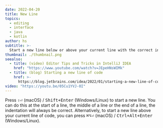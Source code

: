 ```yaml
---
date: 2022-04-20
title: New Line
topics:
  - editing
  - interface
  - java
  - kotlin
author: hs
subtitle: >-
  Start a new line below or above your current line with the correct indentation.
thumbnail: ./thumbnail.png
seealso:
  - title: (video) Editor Tips and Tricks in IntelliJ IDEA
    href: "https://www.youtube.com/watch?v=JEpeHNsWIMk"
  - title: (blog) Starting a new line of code
    href: >-
      https://blog.jetbrains.com/idea/2022/01/starting-a-new-line-of-code-how-many-keystrokes-does-it-usually-take-you/
video: "https://youtu.be/05Cu1YVJ-0I"
---
```


Press <kbd>⇧⏎</kbd> (macOS) / <kbd>Shift+Enter</kbd> (Windows/Linux) to start a new line. You can do this at the start of a line, the middle of a line or the end of a line, the indentation will always be correct. Alternatively, to start a new line above your current line of code, you can press <kbd>⌘⌥⏎</kbd> (macOS) / <kbd>Ctrl+Alt+Enter</kbd> (Windows/Linux).
